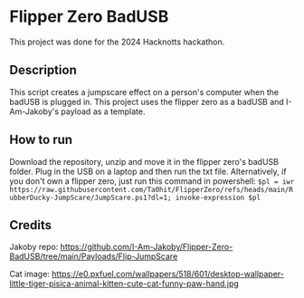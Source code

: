 # Flipper Zero BadUSB

This project was done for the 2024 Hacknotts hackathon.

## Description

This script creates a jumpscare effect on a person's computer when the badUSB is plugged in. This project uses the flipper zero as a badUSB and I-Am-Jakoby's payload as a template.

## How to run

Download the repository, unzip and move it in the flipper zero's badUSB folder. Plug in the USB on a laptop and then run the txt file. Alternatively, if you don't own a flipper zero, just run this command in powershell: ```$pl = iwr https://raw.githubusercontent.com/Ta0hit/FlipperZero/refs/heads/main/RubberDucky-JumpScare/JumpScare.ps1?dl=1; invoke-expression $pl```

## Credits

Jakoby repo: <https://github.com/I-Am-Jakoby/Flipper-Zero-BadUSB/tree/main/Payloads/Flip-JumpScare>

Cat image: <https://e0.pxfuel.com/wallpapers/518/601/desktop-wallpaper-little-tiger-pisica-animal-kitten-cute-cat-funny-paw-hand.jpg>
